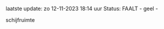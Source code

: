 laatste update: 
zo 12-11-2023 18:14   uur 
Status: FAALT - geel - 
<div class="service Y">schijfruimte</div>